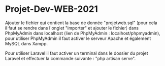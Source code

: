 # Projet-Dev-WEB-2021

Ajouter le fichier qui contient la base de donnée "projetweb.sql" (pour cela il faut se rendre dans l'onglet "importer" et ajouter le fichier) dans PhpMyAdmin dans localhost (lien de PhpMyAdmin : localhost/phpmyadmin), pour utiliser PhpMyAdmin il faut activer le serveur Apache et également MySQL dans Xampp.

Pour utiliser Laravel il faut activer un terminal dans le dossier du projet Laravel et effectuer la commande suivante : "php artisan serve".

